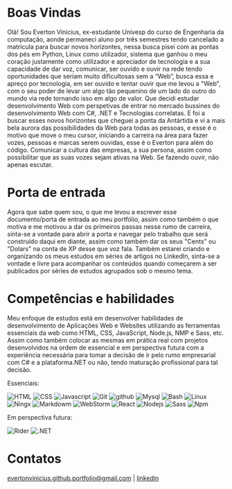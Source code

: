 # Boas Vindas
  Olá! Sou Everton Vinicius, ex-estudante Univesp do curso de Engenharia da computação, aonde permaneci aluno por três semestres tendo cancelado a matrícula para buscar novos horizontes, nessa busca pisei com as pontas dos pés em Python, Linux como utilizador, sistema que ganhou o meu coração justamente como utilizador e apreciador de tecnologia e a sua capacidade de dar voz, comunicar, ser ouvido e ouvir na rede tendo oportunidades que seriam muito dificultosas sem a “Web”, busca essa e apreço por tecnologia, em ser ouvido e tentar ouvir que me levou a "Web", com o seu poder de levar um algo tão pequenino de um lado do outro do mundo via rede tornando isso em algo de valor. Que decidi estudar desenvolvimento Web com perspetivas de entrar no mercado bussines do desenvolvimento Web com C#, .NET e Tecnologias correlatas. E foi a buscar esses novos horizontes que cheguei a ponta da Antártida e vi a mais bela aurora das possibilidades da Web para todas as pessoas, e esse é o motivo que move o meu cursor, iniciando a carreira na área para fazer vozes, pessoas e marcas serem ouvidas, esse é o Everton para além do código. Comunicar a cultura das empresas, a sua persona, assim como possibilitar que as suas vozes sejam ativas na Web. Se fazendo ouvir, não apenas escutar.

# Porta de entrada
  Agora que sabe quem sou, o que me levou a escrever esse documento/porta de entrada ao meu portfólio, assim como também o que motiva e me motivou a dar os primeiros passas nesse rumo de carreira, sinta-se a vontade para abrir a porta e navegar pelo trabalho que será construído daqui em diante, assim como também dar os seus "Cents" ou "Dolars" na conta de XP desse que voz fala. Também estarei criando e organizando os meus estudos em séries de artigos no LinkedIn, sinta-se a vontade e livre para acompanhar os conteúdos quando começarem a ser publicados por séries de estudos agrupados sob o mesmo tema.

# Competências e habilidades
  Meu enfoque de estudos está em desenvolver habilidades de desenvolvimento de Aplicações Web e Websites utilizando as ferramentas essenciais da web como HTML, CSS, JavaScript, Node.js, NMP e Sass, etc. Assim como também colocar as mesmas em prática real com projetos desenvolvidos na ordem de essencial e em perspectiva futura com a experiência necessária para tomar a decisão de ir pelo rumo empresarial com C# e a plataforma.NET ou não, tendo maturação profissional para tal decisão.

Essenciais:
  
![HTML](https://skillicons.dev/icons?i=html) ![CSS](https://skillicons.dev/icons?i=css) 
![Javascript](https://skillicons.dev/icons?i=javascript) ![Git](https://skillicons.dev/icons?i=git) ![github](https://skillicons.dev/icons?i=github) ![Mysql](https://skillicons.dev/icons?i=mysql)
![Bash](https://skillicons.dev/icons?i=bash) ![Linux](https://skillicons.dev/icons?i=linux) ![Ningx](https://skillicons.dev/icons?i=nginx)  ![Markdowm](https://skillicons.dev/icons?i=markdown) ![WebStorm](https://skillicons.dev/icons?i=webstorm) ![React](https://skillicons.dev/icons?i=react) ![Nodejs](https://skillicons.dev/icons?i=nodejs) ![Sass](https://skillicons.dev/icons?i=sass) ![Npm](https://skillicons.dev/icons?i=npm) 

Em perspectiva futura:

![Rider](https://skillicons.dev/icons?i=rider) ![.NET](https://skillicons.dev/icons?i=dotnet) 


# Contatos

[evertonvinicius.github.portfolio@gmail.com](mailto:evertonvinicius.github.portfolio@gmail.com) | [linkedin](https://www.linkedin.com/in/everton-v-s-varine)
